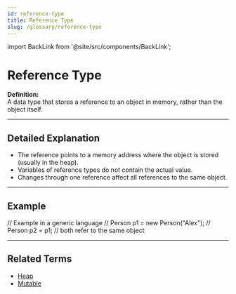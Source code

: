 ```yaml
---
id: reference-type
title: Reference Type
slug: /glossary/reference-type
---
```

import BackLink from '@site/src/components/BackLink';

# Reference Type

**Definition:**  
A data type that stores a reference to an object in memory, rather than the object itself.

---

## Detailed Explanation
- The reference points to a memory address where the object is stored (usually in the heap).
- Variables of reference types do not contain the actual value.
- Changes through one reference affect all references to the same object.

---

## Example

// Example in a generic language
// Person p1 = new Person("Alex");
// Person p2 = p1; // both refer to the same object

---

## Related Terms
- [Heap](/glossary/heap)
- [Mutable](/glossary/mutable)

<BackLink />
